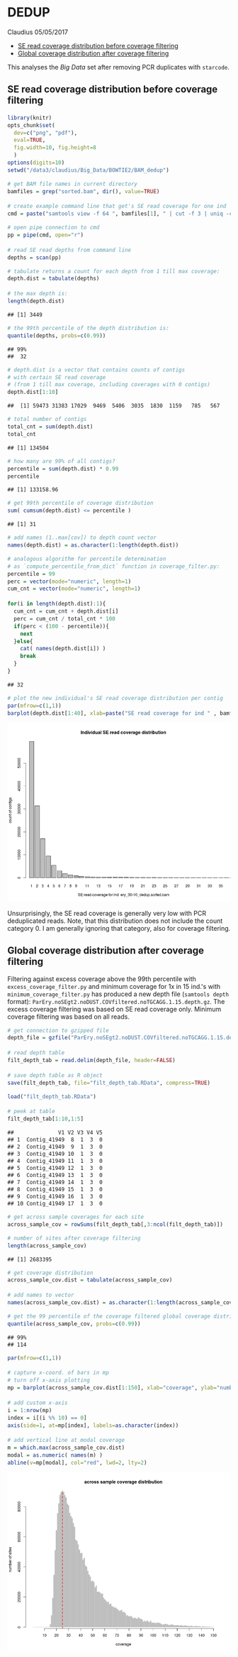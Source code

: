DEDUP
================
Claudius
05/05/2017

-   [SE read coverage distribution before coverage filtering](#se-read-coverage-distribution-before-coverage-filtering)
-   [Global coverage distribution after coverage filtering](#global-coverage-distribution-after-coverage-filtering)

This analyses the *Big Data* set after removing PCR duplicates with `starcode`.

SE read coverage distribution before coverage filtering
-------------------------------------------------------

``` r
library(knitr)
opts_chunk$set(
  dev=c("png", "pdf"), 
  eval=TRUE, 
  fig.width=10, fig.height=8
  )
options(digits=10)
setwd("/data3/claudius/Big_Data/BOWTIE2/BAM_dedup")
```

``` r
# get BAM file names in current directory
bamfiles = grep("sorted.bam", dir(), value=TRUE)

# create example command line that get's SE read coverage for one ind
cmd = paste("samtools view -f 64 ", bamfiles[1], " | cut -f 3 | uniq -c | gawk '{print $1}'")
```

``` r
# open pipe connection to cmd
pp = pipe(cmd, open="r")

# read SE read depths from command line
depths = scan(pp)
```

``` r
# tabulate returns a count for each depth from 1 till max coverage:
depth.dist = tabulate(depths)

# the max depth is:
length(depth.dist)
```

    ## [1] 3449

``` r
# the 99th percentile of the depth distribution is:
quantile(depths, probs=c(0.99))
```

    ## 99% 
    ##  32

``` r
# depth.dist is a vector that contains counts of contigs 
# with certain SE read coverage 
# (from 1 till max coverage, including coverages with 0 contigs)
depth.dist[1:10]
```

    ##  [1] 59473 31383 17029  9469  5406  3035  1830  1159   785   567

``` r
# total number of contigs
total_cnt = sum(depth.dist)
total_cnt
```

    ## [1] 134504

``` r
# how many are 99% of all contigs? 
percentile = sum(depth.dist) * 0.99
percentile
```

    ## [1] 133158.96

``` r
# get 99th percentile of coverage distribution
sum( cumsum(depth.dist) <= percentile )
```

    ## [1] 31

``` r
# add names (1..max[cov]) to depth count vector
names(depth.dist) = as.character(1:length(depth.dist))
```

``` r
# analogous algorithm for percentile determination
# as `compute_percentile_from_dict` function in coverage_filter.py:
percentile = 99
perc = vector(mode="numeric", length=1)
cum_cnt = vector(mode="numeric", length=1)

for(i in length(depth.dist):1){ 
  cum_cnt = cum_cnt + depth.dist[i]
  perc = cum_cnt / total_cnt * 100
  if(perc < (100 - percentile)){
    next
  }else{
    cat( names(depth.dist[i]) )
    break
  }
}
```

    ## 32

``` r
# plot the new individual's SE read coverage distribution per contig
par(mfrow=c(1,1))
barplot(depth.dist[1:40], xlab=paste("SE read coverage for ind " , bamfiles[1]), ylab="count of contigs", main="Individual SE read coverage distribution", xlim=c(1,40))
```

![](DEDUP_files/figure-markdown_github/unnamed-chunk-7-1.png)

Unsurprisingly, the SE read coverage is generally very low with PCR deduplicated reads. Note, that this distribution does not include the count category 0. I am generally ignoring that category, also for coverage filtering.

Global coverage distribution after coverage filtering
-----------------------------------------------------

Filtering against excess coverage above the 99th percentile with `excess_coverage_filter.py` and minimum coverage for 1x in 15 ind.'s with `minimum_coverage_filter.py` has produced a new depth file (`samtools depth` format): `ParEry.noSEgt2.noDUST.COVfiltered.noTGCAGG.1.15.depth.gz`. The excess coverage filtering was based on SE read coverage only. Minimum coverage filtering was based on all reads.

``` r
# get connection to gzipped file
depth_file = gzfile("ParEry.noSEgt2.noDUST.COVfiltered.noTGCAGG.1.15.depth.gz")

# read depth table
filt_depth_tab = read.delim(depth_file, header=FALSE)

# save depth table as R object
save(filt_depth_tab, file="filt_depth_tab.RData", compress=TRUE)
```

``` r
load("filt_depth_tab.RData")

# peek at table
filt_depth_tab[1:10,1:5]
```

    ##              V1 V2 V3 V4 V5
    ## 1  Contig_41949  8  1  3  0
    ## 2  Contig_41949  9  1  3  0
    ## 3  Contig_41949 10  1  3  0
    ## 4  Contig_41949 11  1  3  0
    ## 5  Contig_41949 12  1  3  0
    ## 6  Contig_41949 13  1  3  0
    ## 7  Contig_41949 14  1  3  0
    ## 8  Contig_41949 15  1  3  0
    ## 9  Contig_41949 16  1  3  0
    ## 10 Contig_41949 17  1  3  0

``` r
# get across sample coverages for each site
across_sample_cov = rowSums(filt_depth_tab[,3:ncol(filt_depth_tab)])
```

``` r
# number of sites after coverage filtering
length(across_sample_cov)
```

    ## [1] 2683395

``` r
# get coverage distribution
across_sample_cov.dist = tabulate(across_sample_cov)

# add names to vector
names(across_sample_cov.dist) = as.character(1:length(across_sample_cov.dist))
```

``` r
# get the 99 percentile of the coverage filtered global coverage distribution
quantile(across_sample_cov, probs=c(0.99))
```

    ## 99% 
    ## 114

``` r
par(mfrow=c(1,1))

# capture x-coord. of bars in mp
# turn off x-axis plotting
mp = barplot(across_sample_cov.dist[1:150], xlab="coverage", ylab="number of sites", main="across sample coverage distribution", border="grey", axisnames=FALSE)

# add custom x-axis
i = 1:nrow(mp)
index = i[(i %% 10) == 0]
axis(side=1, at=mp[index], labels=as.character(index))

# add vertical line at modal coverage
m = which.max(across_sample_cov.dist)
modal = as.numeric( names(m) )
abline(v=mp[modal], col="red", lwd=2, lty=2)
```

![](DEDUP_files/figure-markdown_github/unnamed-chunk-14-1.png)
